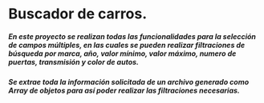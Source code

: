 # Buscador de carros.
##### En este proyecto se realizan todas las funcionalidades para la selección de campos múltiples, en las cuales se pueden realizar filtraciones de búsqueda por marca, año, valor mínimo, valor máximo, numero de puertas, transmisión y color de autos.
##### Se extrae toda la información solicitada de un archivo generado como Array de objetos para así poder realizar las filtraciones necesarias.


